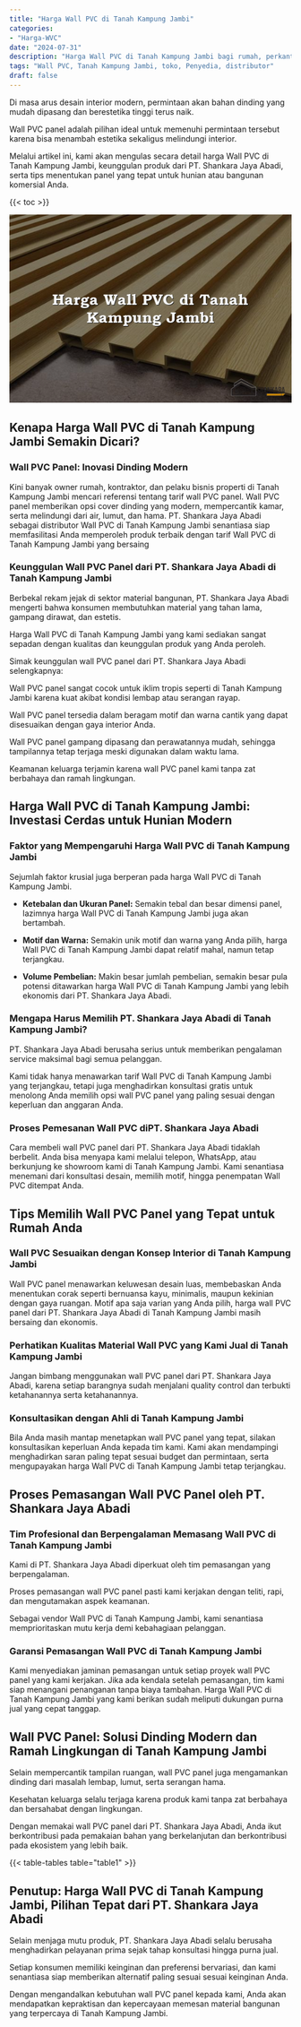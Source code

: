 ```yaml
---
title: "Harga Wall PVC di Tanah Kampung Jambi"
categories: 
- "Harga-WVC"
date: "2024-07-31"
description: "Harga Wall PVC di Tanah Kampung Jambi bagi rumah, perkantoran, dan gerai. Material unggulan, beragam motif, variasi warna menarik, beserta servis pemasangan oleh tim ahli serta jaminan resmi!|Jasa distribusi Wall PVC di Tanah Kampung Jambi untuk keperluan rumah, office, atau toko, beserta produk terbaik dan penempatan oleh teknisi profesional serta garansi resmi.|Alternatif Wall PVC di Tanah Kampung Jambi yang terpercaya bagi rumah, perkantoran, dan ritel, dengan material unggulan dan pemasangan ditangani oleh tim profesional serta jaminan resmi.|Penjualan Wall PVC di Tanah Kampung Jambi untuk hunian, kantor, serta ritel, dengan produk terbaik dan pemasangan oleh tim profesional, lengkap dengan jaminan resmi.}"
tags: "Wall PVC, Tanah Kampung Jambi, toko, Penyedia, distributor"
draft: false
---
```


Di masa arus desain interior modern, permintaan akan bahan dinding yang mudah dipasang dan berestetika tinggi terus naik.

Wall PVC panel adalah pilihan ideal untuk memenuhi permintaan tersebut karena bisa menambah estetika sekaligus melindungi interior.

Melalui artikel ini, kami akan mengulas secara detail harga Wall PVC di Tanah Kampung Jambi, keunggulan produk dari PT. Shankara Jaya Abadi, serta tips menentukan panel yang tepat untuk hunian atau bangunan komersial Anda.

{{< toc >}}

![Harga Wall PVC di Tanah Kampung Jambi](/images/Harga-WVC/Harga-Wall-PVC-di-Tanah-Kampung-Jambi.png)


## Kenapa Harga Wall PVC di Tanah Kampung Jambi Semakin Dicari?

### Wall PVC Panel: Inovasi Dinding Modern

Kini banyak owner rumah, kontraktor, dan pelaku bisnis properti di Tanah Kampung Jambi mencari referensi tentang tarif wall PVC panel. Wall PVC panel memberikan opsi cover dinding yang modern, mempercantik kamar, serta melindungi dari air, lumut, dan hama. PT. Shankara Jaya Abadi sebagai distributor Wall PVC di Tanah Kampung Jambi senantiasa siap memfasilitasi Anda memperoleh produk terbaik dengan tarif Wall PVC di Tanah Kampung Jambi yang bersaing

### Keunggulan Wall PVC Panel dari PT. Shankara Jaya Abadi di Tanah Kampung Jambi

Berbekal rekam jejak di sektor material bangunan, PT. Shankara Jaya Abadi mengerti bahwa konsumen membutuhkan material yang tahan lama, gampang dirawat, dan estetis.

Harga Wall PVC di Tanah Kampung Jambi yang kami sediakan sangat sepadan dengan kualitas dan keunggulan produk yang Anda peroleh.

Simak keunggulan wall PVC panel dari PT. Shankara Jaya Abadi selengkapnya:

Wall PVC panel sangat cocok untuk iklim tropis seperti di Tanah Kampung Jambi karena kuat akibat kondisi lembap atau serangan rayap.

Wall PVC panel tersedia dalam beragam motif dan warna cantik yang dapat disesuaikan dengan gaya interior Anda.

Wall PVC panel gampang dipasang dan perawatannya mudah, sehingga tampilannya tetap terjaga meski digunakan dalam waktu lama.

Keamanan keluarga terjamin karena wall PVC panel kami tanpa zat berbahaya dan ramah lingkungan.

## Harga Wall PVC di Tanah Kampung Jambi: Investasi Cerdas untuk Hunian Modern

### Faktor yang Mempengaruhi Harga Wall PVC di Tanah Kampung Jambi

Sejumlah faktor krusial juga berperan pada harga Wall PVC di Tanah Kampung Jambi.

- **Ketebalan dan Ukuran Panel:** Semakin tebal dan besar dimensi panel, lazimnya harga Wall PVC di Tanah Kampung Jambi juga akan bertambah.

- **Motif dan Warna:** Semakin unik motif dan warna yang Anda pilih, harga Wall PVC di Tanah Kampung Jambi dapat relatif mahal, namun tetap terjangkau.

- **Volume Pembelian:** Makin besar jumlah pembelian, semakin besar pula potensi ditawarkan harga Wall PVC di Tanah Kampung Jambi yang lebih ekonomis dari PT. Shankara Jaya Abadi.

### Mengapa Harus Memilih PT. Shankara Jaya Abadi di Tanah Kampung Jambi?

PT. Shankara Jaya Abadi berusaha serius untuk memberikan pengalaman service maksimal bagi semua pelanggan.

Kami tidak hanya menawarkan tarif Wall PVC di Tanah Kampung Jambi yang terjangkau, tetapi juga menghadirkan konsultasi gratis untuk menolong Anda memilih opsi wall PVC panel yang paling sesuai dengan keperluan dan anggaran Anda.

### Proses Pemesanan Wall PVC diPT. Shankara Jaya Abadi

Cara membeli wall PVC panel dari PT. Shankara Jaya Abadi tidaklah berbelit. Anda bisa menyapa kami melalui telepon, WhatsApp, atau berkunjung ke showroom kami di Tanah Kampung Jambi. Kami senantiasa menemani dari konsultasi desain, memilih motif, hingga penempatan Wall PVC ditempat Anda.

## Tips Memilih Wall PVC Panel yang Tepat untuk Rumah Anda

### Wall PVC Sesuaikan dengan Konsep Interior di Tanah Kampung Jambi

Wall PVC panel menawarkan keluwesan desain luas, membebaskan Anda menentukan corak seperti bernuansa kayu, minimalis, maupun kekinian dengan gaya ruangan. Motif apa saja varian yang Anda pilih, harga wall PVC panel dari PT. Shankara Jaya Abadi di Tanah Kampung Jambi masih bersaing dan ekonomis.

### Perhatikan Kualitas Material Wall PVC yang Kami Jual di Tanah Kampung Jambi

Jangan bimbang menggunakan wall PVC panel dari PT. Shankara Jaya Abadi, karena setiap barangnya sudah menjalani quality control dan terbukti ketahanannya serta ketahanannya.

### Konsultasikan dengan Ahli di Tanah Kampung Jambi

Bila Anda masih mantap menetapkan wall PVC panel yang tepat, silakan konsultasikan keperluan Anda kepada tim kami. Kami akan mendampingi menghadirkan saran paling tepat sesuai budget dan permintaan, serta mengupayakan harga Wall PVC di Tanah Kampung Jambi tetap terjangkau.

## Proses Pemasangan Wall PVC Panel oleh PT. Shankara Jaya Abadi

### Tim Profesional dan Berpengalaman Memasang Wall PVC di Tanah Kampung Jambi

Kami di PT. Shankara Jaya Abadi diperkuat oleh tim pemasangan yang berpengalaman.

Proses pemasangan wall PVC panel pasti kami kerjakan dengan teliti, rapi, dan mengutamakan aspek keamanan.

Sebagai vendor Wall PVC di Tanah Kampung Jambi, kami senantiasa memprioritaskan mutu kerja demi kebahagiaan pelanggan.

### Garansi Pemasangan Wall PVC di Tanah Kampung Jambi

Kami menyediakan jaminan pemasangan untuk setiap proyek wall PVC panel yang kami kerjakan. Jika ada kendala setelah pemasangan, tim kami siap menangani penanganan tanpa biaya tambahan. Harga Wall PVC di Tanah Kampung Jambi yang kami berikan sudah meliputi dukungan purna jual yang cepat tanggap.

## Wall PVC Panel: Solusi Dinding Modern dan Ramah Lingkungan di Tanah Kampung Jambi

Selain mempercantik tampilan ruangan, wall PVC panel juga mengamankan dinding dari masalah lembap, lumut, serta serangan hama.

Kesehatan keluarga selalu terjaga karena produk kami tanpa zat berbahaya dan bersahabat dengan lingkungan.

Dengan memakai wall PVC panel dari PT. Shankara Jaya Abadi, Anda ikut berkontribusi pada pemakaian bahan yang berkelanjutan dan berkontribusi pada ekosistem yang lebih baik.

{{< table-tables table="table1" >}}

## Penutup: Harga Wall PVC di Tanah Kampung Jambi, Pilihan Tepat dari PT. Shankara Jaya Abadi

Selain menjaga mutu produk, PT. Shankara Jaya Abadi selalu berusaha menghadirkan pelayanan prima sejak tahap konsultasi hingga purna jual.

Setiap konsumen memiliki keinginan dan preferensi bervariasi, dan kami senantiasa siap memberikan alternatif paling sesuai sesuai keinginan Anda.

Dengan mengandalkan kebutuhan wall PVC panel kepada kami, Anda akan mendapatkan kepraktisan dan kepercayaan memesan material bangunan yang terpercaya di Tanah Kampung Jambi.